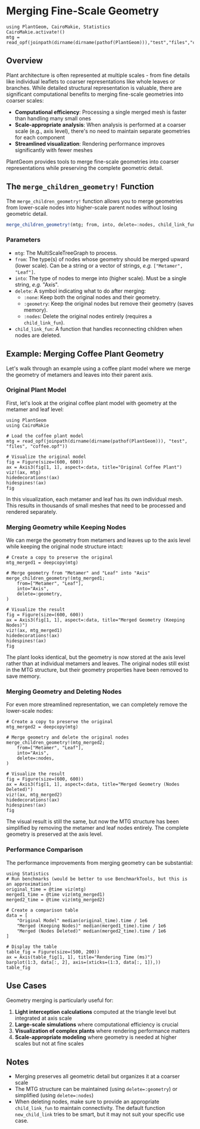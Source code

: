 # Merging Fine-Scale Geometry

```@setup merge_geometry
using PlantGeom, CairoMakie, Statistics
CairoMakie.activate!()
mtg = read_opf(joinpath(dirname(dirname(pathof(PlantGeom))),"test","files","coffee.opf"))
```

## Overview

Plant architecture is often represented at multiple scales - from fine details like individual leaflets to coarser representations like whole leaves or branches. While detailed structural representation is valuable, there are significant computational benefits to merging fine-scale geometries into coarser scales:

- **Computational efficiency**: Processing a single merged mesh is faster than handling many small ones
- **Scale-appropriate analysis**: When analysis is performed at a coarser scale (e.g., axis level), there's no need to maintain separate geometries for each component
- **Streamlined visualization**: Rendering performance improves significantly with fewer meshes

PlantGeom provides tools to merge fine-scale geometries into coarser representations while preserving the complete geometric detail.

## The `merge_children_geometry!` Function

The `merge_children_geometry!` function allows you to merge geometries from lower-scale nodes into higher-scale parent nodes without losing geometric detail.

```julia
merge_children_geometry!(mtg; from, into, delete=:nodes, child_link_fun=new_child_link)
```

### Parameters

- `mtg`: The MultiScaleTreeGraph to process.
- `from`: The type(s) of nodes whose geometry should be merged upward (lower scale). Can be a string or a vector of strings, *e.g.* `["Metamer", "Leaf"]`.
- `into`: The type of nodes to merge into (higher scale). Must be a single string, *e.g.* "Axis".
- `delete`: A symbol indicating what to do after merging:
  - `:none`: Keep both the original nodes and their geometry.
  - `:geometry`: Keep the original nodes but remove their geometry (saves memory).
  - `:nodes`: Delete the original nodes entirely (requires a `child_link_fun`).
- `child_link_fun`: A function that handles reconnecting children when nodes are deleted.

## Example: Merging Coffee Plant Geometry

Let's walk through an example using a coffee plant model where we merge the geometry of metamers and leaves into their parent axis.

### Original Plant Model

First, let's look at the original coffee plant model with geometry at the metamer and leaf level:

```@example merge_geometry
using PlantGeom
using CairoMakie

# Load the coffee plant model
mtg = read_opf(joinpath(dirname(dirname(pathof(PlantGeom))), "test", "files", "coffee.opf"))

# Visualize the original model
fig = Figure(size=(600, 600))
ax = Axis3(fig[1, 1], aspect=:data, title="Original Coffee Plant")
viz!(ax, mtg)
hidedecorations!(ax)
hidespines!(ax)
fig
```

In this visualization, each metamer and leaf has its own individual mesh. This results in thousands of small meshes that need to be processed and rendered separately.

### Merging Geometry while Keeping Nodes

We can merge the geometry from metamers and leaves up to the axis level while keeping the original node structure intact:

```@example merge_geometry
# Create a copy to preserve the original
mtg_merged1 = deepcopy(mtg)

# Merge geometry from "Metamer" and "Leaf" into "Axis"
merge_children_geometry!(mtg_merged1; 
    from=["Metamer", "Leaf"], 
    into="Axis", 
    delete=:geometry, 
)

# Visualize the result
fig = Figure(size=(600, 600))
ax = Axis3(fig[1, 1], aspect=:data, title="Merged Geometry (Keeping Nodes)")
viz!(ax, mtg_merged1)
hidedecorations!(ax)
hidespines!(ax)
fig
```

The plant looks identical, but the geometry is now stored at the axis level rather than at individual metamers and leaves. The original nodes still exist in the MTG structure, but their geometry properties have been removed to save memory.

### Merging Geometry and Deleting Nodes

For even more streamlined representation, we can completely remove the lower-scale nodes:

```@example merge_geometry
# Create a copy to preserve the original
mtg_merged2 = deepcopy(mtg)

# Merge geometry and delete the original nodes
merge_children_geometry!(mtg_merged2; 
    from=["Metamer", "Leaf"], 
    into="Axis", 
    delete=:nodes, 
)

# Visualize the result
fig = Figure(size=(600, 600))
ax = Axis3(fig[1, 1], aspect=:data, title="Merged Geometry (Nodes Deleted)")
viz!(ax, mtg_merged2)
hidedecorations!(ax)
hidespines!(ax)
fig
```

The visual result is still the same, but now the MTG structure has been simplified by removing the metamer and leaf nodes entirely. The complete geometry is preserved at the axis level.

### Performance Comparison

The performance improvements from merging geometry can be substantial:

```@example merge_geometry
using Statistics
# Run benchmarks (would be better to use BenchmarkTools, but this is an approximation)
original_time = @time viz(mtg)
merged1_time = @time viz(mtg_merged1)
merged2_time = @time viz(mtg_merged2)

# Create a comparison table
data = [
    "Original Model" median(original_time).time / 1e6
    "Merged (Keeping Nodes)" median(merged1_time).time / 1e6
    "Merged (Nodes Deleted)" median(merged2_time).time / 1e6
]

# Display the table
table_fig = Figure(size=(500, 200))
ax = Axis(table_fig[1, 1], title="Rendering Time (ms)")
barplot(1:3, data[:, 2], axis=(xticks=(1:3, data[:, 1]),))
table_fig
```

## Use Cases

Geometry merging is particularly useful for:

1. **Light interception calculations** computed at the triangle level but integrated at axis scale
2. **Large-scale simulations** where computational efficiency is crucial
3. **Visualization of complex plants** where rendering performance matters
4. **Scale-appropriate modeling** where geometry is needed at higher scales but not at fine scales

## Notes

- Merging preserves all geometric detail but organizes it at a coarser scale
- The MTG structure can be maintained (using `delete=:geometry`) or simplified (using `delete=:nodes`)
- When deleting nodes, make sure to provide an appropriate `child_link_fun` to maintain connectivity. The default function `new_child_link` tries to be smart, but it may not suit your specific use case.
